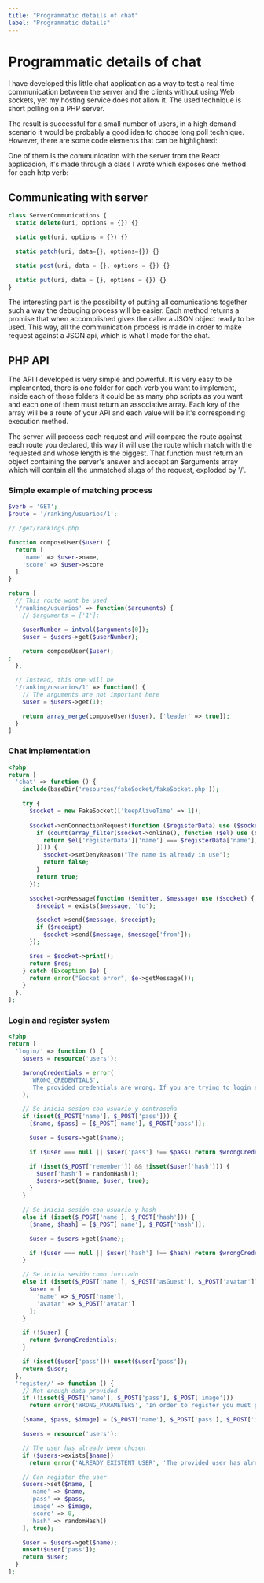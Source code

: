```yaml
---
title: "Programmatic details of chat"
label: "Programmatic details"
---
```


# Programmatic details of chat

I have developed this little chat application as a way to test a real time communication between the server and the clients without using Web sockets, yet my hosting service does not allow it. The used technique is short polling on a PHP server.

The result is successful for a small number of users, in a high demand scenario it would be probably a good idea to choose long poll technique. However, there are some code elements that can be highlighted:

One of them is the communication with the server from the React applicacion, it's made through a class I wrote which exposes one method for each http verb:

## Communicating with server

```js
class ServerCommunications {
  static delete(uri, options = {}) {}

  static get(uri, options = {}) {}

  static patch(uri, data={}, options={}) {}

  static post(uri, data = {}, options = {}) {}

  static put(uri, data = {}, options = {}) {}
}
```

The interesting part is the possibility of putting all comunications together such a way the debuging process will be easier. Each method returns a promise that when accomplished gives the caller a JSON object ready to be used. This way, all the communication process is made in order to make request against a JSON api, which is what I made for the chat.

## PHP API

The API I developed is very simple and powerful. It is very easy to be implemented, there is one folder for each verb you want to implement, inside each of those folders it could be as many php scripts as you want and each one of them must return an associative array. Each key of the array will be a route of your API and each value will be it's corresponding execution method.

The server will process each request and will compare the route against each route you declared, this way it will use the route which match with the requested and whose length is the biggest. That function must return an object containing the server's answer and accept an $arguments array which will contain all the unmatched slugs of the request, exploded by '/'.

### Simple example of matching process

```php
$verb = 'GET';
$route = '/ranking/usuarios/1';

// /get/rankings.php

function composeUser($user) {
  return [
    'name' => $user->name,
    'score' => $user->score
  ]
}

return [
  // This route wont be used
  '/ranking/usuarios' => function($arguments) {
    // $arguments = ['1'];

    $userNumber = intval($arguments[0]);
    $user = $users->get($userNumber);

    return composeUser($user);
;
  },

  // Instead, this one will be
  '/ranking/usuarios/1' => function() {
    // The arguments are not important here
    $user = $users->get(1);

    return array_merge(composeUser($user), ['leader' => true]);
  }
]
```

### Chat implementation

```php
<?php
return [
  'chat' => function () {
    include(baseDir('resources/fakeSocket/fakeSocket.php'));

    try {
      $socket = new FakeSocket(['keepAliveTime' => 1]);
      
      $socket->onConnectionRequest(function ($registerData) use ($socket) {
        if (count(array_filter($socket->online(), function ($el) use ($registerData) {
          return $el['registerData']['name'] === $registerData['name'];
        }))) {
          $socket->setDenyReason("The name is already in use");
          return false;
        }
        return true;
      });

      $socket->onMessage(function ($emitter, $message) use ($socket) {
        $receipt = exists($message, 'to');

        $socket->send($message, $receipt);
        if ($receipt)
          $socket->send($message, $message['from']);
      });

      $res = $socket->print();
      return $res;
    } catch (Exception $e) {
      return error("Socket error", $e->getMessage());
    }
  },
];
```

### Login and register system

```php
<?php
return [
  'login/' => function () {
    $users = resource('users');

    $wrongCredentials = error(
      'WRONG_CREDENTIALS',
      'The provided credentials are wrong. If you are trying to login as a guest, you must provide your avatar.'
    );

    // Se inicia sesion con usuario y contraseña
    if (isset($_POST['name'], $_POST['pass'])) {
      [$name, $pass] = [$_POST['name'], $_POST['pass']];

      $user = $users->get($name);

      if ($user === null || $user['pass'] !== $pass) return $wrongCredentials;

      if (isset($_POST['remember']) && !isset($user['hash'])) {
        $user['hash'] = randomHash();
        $users->set($name, $user, true);
      }
    }

    // Se inicia sesión con usuario y hash
    else if (isset($_POST['name'], $_POST['hash'])) {
      [$name, $hash] = [$_POST['name'], $_POST['hash']];

      $user = $users->get($name);

      if ($user === null || $user['hash'] !== $hash) return $wrongCredentials;
    }

    // Se inicia sesión como invitado
    else if (isset($_POST['name'], $_POST['asGuest'], $_POST['avatar'])) {
      $user = [
        'name' => $_POST['name'],
        'avatar' => $_POST['avatar']
      ];
    }

    if (!$user) {
      return $wrongCredentials;
    }

    if (isset($user['pass'])) unset($user['pass']);
    return $user;
  },
  'register/' => function () {
    // Not enough data provided
    if (!isset($_POST['name'], $_POST['pass'], $_POST['image']))
      return error('WRONG_PARAMETERS', 'In order to register you must provide a name, a password and an image');

    [$name, $pass, $image] = [$_POST['name'], $_POST['pass'], $_POST['image']];

    $users = resource('users');

    // The user has already been chosen
    if ($users->exists[$name])
      return error('ALREADY_EXISTENT_USER', 'The provided user has already been taken.');

    // Can register the user
    $users->set($name, [
      'name' => $name,
      'pass' => $pass,
      'image' => $image,
      'score' => 0,
      'hash' => randomHash()
    ], true);

    $user = $users->get($name);
    unset($user['pass']);
    return $user;
  }
];
```
